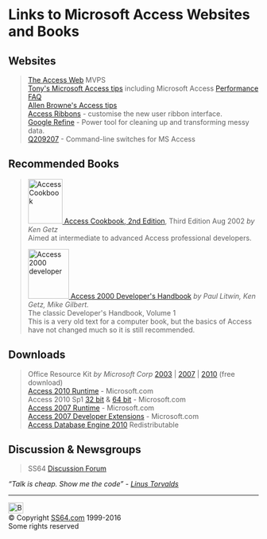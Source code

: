 

<h1>Links to Microsoft Access Websites and Books</h1>
<h2><a id="websites"></a>Websites</h2>
<blockquote>
<p><a href="http://access.mvps.org/access/">The Access Web</a> MVPS <br> 
<a href="http://www.granite.ab.ca/access/tipsindex.htm">Tony's Microsoft Access tips</a> including Microsoft Access <a href="http://www.granite.ab.ca/access/performancefaq.htm">Performance FAQ</a><br>
<a href="http://allenbrowne.com/tips.html">Allen Browne's Access tips</a><br>
<a href="http://www.accessribbon.de/en/">Access Ribbons</a> - customise the new user ribbon interface.<br>
<a href="http://code.google.com/p/google-refine/">Google Refine</a> - Power tool for cleaning up and transforming messy data.<br>
<a href="http://support.microsoft.com/default.aspx?scid=kb;en-us;209207">Q209207</a> - Command-line switches for MS Access</p></blockquote>
<h2>Recommended Books</h2>
<blockquote>
<p><a href="http://www.amazon.com/dp/0596006780?tag=ss64"><img src="access-cook.jpg" alt="Access Cookbook" width="69" height="90" class="pic"> Access Cookbook, 2nd Edition</a>, Third Edition Aug 2002 <i>by Ken Getz</i><br>
Aimed at intermediate to advanced Access professional developers.</p>
<p><a href="http://www.amazon.com/dp/0782123708?tag=ss64"><img src="accessgetz2000.jpg" alt="Access 2000 developer" width="82" height="100" class="pic"> Access 2000 Developer's Handbook</a> <i>by Paul Litwin, Ken Getz, Mike Gilbert.</i><br>
The classic Developer's Handbook, Volume 1<br>
This is a very old text for a computer book, but the basics of Access have not changed much so it is still recommended.</p>
</blockquote> 

<h2>Downloads</h2>
<blockquote>
<p>Office Resource Kit <i>by Microsoft Corp</i> <a href="http://www.amazon.com/exec/obidos/ASIN/0735618801/ss64">2003</a> | <a href="http://www.microsoft.com/downloads/details.aspx?FamilyID=57909f68-7f7d-42d8-a868-e518f7edf726&amp;DisplayLang=en">2007</a> | <a href="http://technet.microsoft.com/en-us/library/cc178979.aspx">2010</a> (free download)<a href="http://www.microsoft.com/download/en/details.aspx?id=10910"><br>
Access 2010 Runtime</a> - Microsoft.com<br>
Access 2010 Sp1 <a href="http://www.microsoft.com/download/en/details.aspx?id=26607">32 bit</a> &amp; <a href="http://www.microsoft.com/download/en/details.aspx?id=26605">64 bit</a>  - Microsoft.com<br>
<a href="http://www.microsoft.com/download/en/details.aspx?displaylang=en&amp;id=4438">Access 2007 Runtime</a> - Microsoft.com<br>
<a href="http://www.microsoft.com/download/en/details.aspx?displaylang=en&amp;id=24569">Access 2007 Developer Extensions</a> - Microsoft.com<br>
<a href="http://www.microsoft.com/download/en/details.aspx?id=13255">Access Database Engine 2010</a> Redistributable</p>
</blockquote>
<h2>Discussion &amp; Newsgroups</h2>
<blockquote><p>SS64 <a href="http://ss64.org/"> Discussion Forum</a> <br>
</p>
</blockquote>
<p class="quote"><i>“Talk is cheap. Show me the code” - <a href="http://lkml.org/lkml/2000/8/25/132">Linus Torvalds</a></i></p><!-- #BeginLibraryItem "/Library/foot_menu.lbi" --><hr>
<div id="bl" class="footer"><a href="access.html#"><img src="../images/top.png" width="30" height="22" alt="Back to the Top"></a></div>
<div id="br" class="footer, tagline">© Copyright <a href="../index.html">SS64.com</a> 1999-2016<br>
Some rights reserved</div><!-- #EndLibraryItem -->
